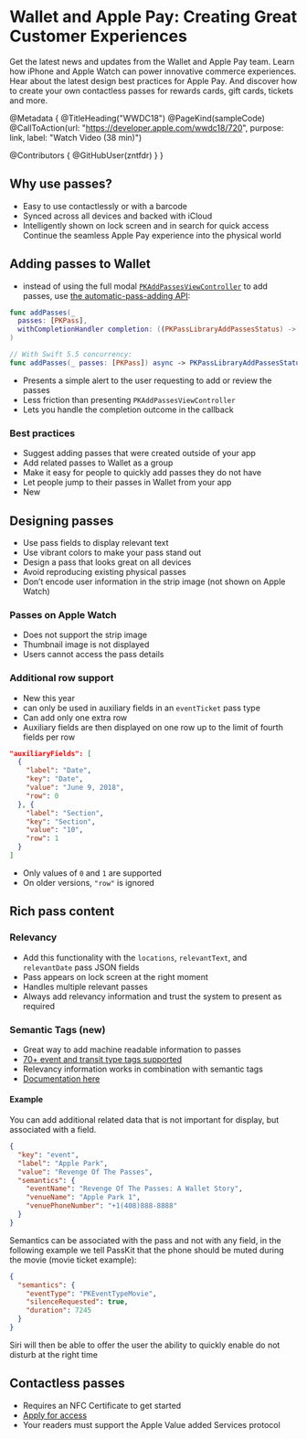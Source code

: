 # Wallet and Apple Pay: Creating Great Customer Experiences

Get the latest news and updates from the Wallet and Apple Pay team. Learn how iPhone and Apple Watch can power innovative commerce experiences. Hear about the latest design best practices for Apple Pay. And discover how to create your own contactless passes for rewards cards, gift cards, tickets and more.

@Metadata {
   @TitleHeading("WWDC18")
   @PageKind(sampleCode)
   @CallToAction(url: "https://developer.apple.com/wwdc18/720", purpose: link, label: "Watch Video (38 min)")

   @Contributors {
      @GitHubUser(zntfdr)
   }
}



## Why use passes?

- Easy to use contactlessly or with a barcode
- Synced across all devices and backed with iCloud
- Intelligently shown on lock screen and in search for quick access Continue the seamless Apple Pay experience into the physical world

## Adding passes to Wallet

- instead of using the full modal [`PKAddPassesViewController`][PKAddPassesViewController] to add passes, use [the automatic-pass-adding API][automatic-pass-adding]:

```swift
func addPasses(_
  passes: [PKPass], 
  withCompletionHandler completion: ((PKPassLibraryAddPassesStatus) -> Void)? = nil
)

// With Swift 5.5 concurrency:
func addPasses(_ passes: [PKPass]) async -> PKPassLibraryAddPassesStatus
```

- Presents a simple alert to the user requesting to add or review the passes
- Less friction than presenting `PKAddPassesViewController`
- Lets you handle the completion outcome in the callback

### Best practices

- Suggest adding passes that were created outside of your app 
- Add related passes to Wallet as a group
- Make it easy for people to quickly add passes they do not have 
- Let people jump to their passes in Wallet from your app
- New

## Designing passes

- Use pass fields to display relevant text
- Use vibrant colors to make your pass stand out 
- Design a pass that looks great on all devices 
- Avoid reproducing existing physical passes
- Don’t encode user information in the strip image (not shown on Apple Watch)

### Passes on Apple Watch

- Does not support the strip image 
- Thumbnail image is not displayed 
- Users cannot access the pass details

### Additional row support

- New this year
- can only be used in auxiliary fields in an `eventTicket` pass type
- Can add only one extra row
- Auxiliary fields are then displayed on one row up to the limit of fourth fields per row

```json
"auxiliaryFields": [
  {
    "label": "Date",
    "key": "Date",
    "value": "June 9, 2018",
    "row": 0
  }, {
    "label": "Section",
    "key": "Section",
    "value": "10",
    "row": 1
  }
]
```

- Only values of `0` and `1` are supported
- On older versions, `"row"` is ignored

## Rich pass content

### Relevancy

- Add this functionality with the `locations`, `relevantText`, and `relevantDate` pass JSON fields
- Pass appears on lock screen at the right moment 
- Handles multiple relevant passes
- Always add relevancy information and trust the system to present as required

### Semantic Tags (new)

- Great way to add machine readable information to passes
- [70+ event and transit type tags supported](https://developer.apple.com/documentation/walletpasses/semantictags)
- Relevancy information works in combination with semantic tags
- [Documentation here](https://developer.apple.com/documentation/passkit/wallet/supporting_semantic_tags_in_wallet_passes)

#### Example

You can add additional related data that is not important for display, but associated with a field.

```json
{
  "key": "event",
  "label": "Apple Park",
  "value": "Revenge Of The Passes",
  "semantics": {
    "eventName": "Revenge Of The Passes: A Wallet Story",
    "venueName": "Apple Park 1",
    "venuePhoneNumber": "+1(408)888-8888"
  }
}
```

Semantics can be associated with the pass and not with any field, in the following example we tell PassKit that the phone should be muted during the movie (movie ticket example):

```json
{
  "semantics": {
    "eventType": "PKEventTypeMovie",
    "silenceRequested": true,
    "duration": 7245
  }
}
```

Siri will then be able to offer the user the ability to quickly enable do not disturb at the right time

## Contactless passes

- Requires an NFC Certificate to get started
- [Apply for access](https://developer.apple.com/contact/passkit)
- Your readers must support the Apple Value added Services protocol

[PKAddPassesViewController]: https://developer.apple.com/documentation/passkit/pkaddpassesviewcontroller
[automatic-pass-adding]: https://developer.apple.com/documentation/passkit/pkpasslibrary/1617093-addpasses

